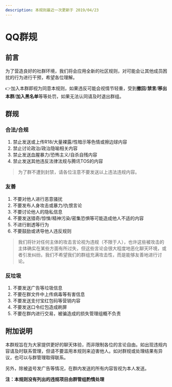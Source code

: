 ```yaml
---
description: 本规则最近一次更新于 2019/04/23
---
```


# QQ群规

## 前言

为了营造良好的社群环境，我们将会应用全新的社区规则，对可能会让其他成员困扰的行为进行干预，希望各位理解。

👉加入本群即视为同意本规则，如果违反可能会视情节轻重，受到**撤回**/**禁言**/**移出本群**/**加入黑名单**等等处罚，如果无法认同请及时退出群组。

## 群规

### 合法/合规

1. 禁止发送或上传R18/大量裸露/性暗示等色情或擦边球内容
2. 禁止讨论政治/政治隐喻相关内容
3. 禁止发送血腥暴力/恐怖主义/自杀自残内容
4. 禁止发送其他违反法律法规与腾讯TOS的内容

> 为了群不遭到封禁，请各位注意不要发送以上违法违规内容。

### 友善

1. 不要对他人进行恶意骚扰
2. 不要发布人身攻击或暴力/仇恨言论
3. 不要讨论他人的隐私信息
4. 不要发送猎奇/惊悚/精神污染/密集恐惧等可能造成他人不适的内容
5. 不进行剧透等行为
6. 不要鼓励或诱导他人违反规则

> 我们将针对任何主体的攻击言论视为违规（不限于人），也许这些被攻击的主体确实在某些方面有所过失，但这些言论会很大程度地恶化聊天环境，或者引发纠纷。我们不希望我们的群组充满攻击性，而是能够友善地进行讨论。

### 反垃圾

1. 不要发送广告等垃圾信息
2. 不要在群文件中上传病毒等有害信息
3. 不要发送支付宝红包码等营销内容
4. 不要发送口令红包造成刷屏
5. 不要在群内进行交易，被骗造成的损失管理组概不负责

## 附加说明

本群规旨在为大家提供更好的聊天体验，而非限制各位的言论自由。如出现违规内容请及时联系管理，但请不要滥用本规则来迫害他人。如对群规或处理结果有异议，也可以与群管理取得联系。

另外，除被盗号发广告等情况，在群内发送的所有内容皆视为本人发送。

**注：本规则没有列出的违规项目由群管组酌情处理**

